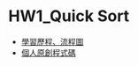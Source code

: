 # HW1_Quick Sort
* [學習歷程、流程圖](https://github.com/Yuni-wih/DSA-learning/blob/master/HW1/Quick%20Sort.ipynb)
* [個人原創程式碼](https://github.com/Yuni-wih/DSA-learning/blob/master/HW1/QuickSort.py)
